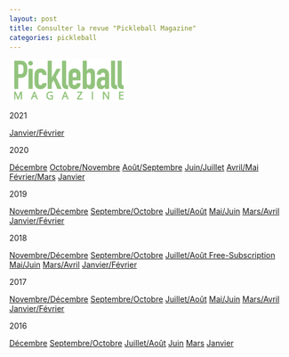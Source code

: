 ```yaml
---
layout: post
title: Consulter la revue "Pickleball Magazine"
categories: pickleball
---
```


<a href="https://www.pickleballmagazine.com/"><img src="/images/PBM.webp" width="210"/><a>

2021

[Janvier/Février](https://joom.ag/yZbI)

2020

[Décembre](https://joom.ag/DZOC)
[Octobre/Novembre](https://view.joomag.com/pickleball-magazine-5-5-wd/0142831001601908563)
[Août/Septembre](https://view.joomag.com/pickleball-magazine-5-4-wd/0796073001596546013)
[Juin/Juillet](https://view.joomag.com/pickleball-magazine-5-3/0535200001591185306)
[Avril/Mai](https://view.joomag.com/pickleball-magazine-5-1-wd/0718710001585760150)
[Février/Mars](https://view.joomag.com/pickleball-magazine-5-1/0376439001580415055?short)
[Janvier](https://view.joomag.com/pickleball-magazine-2019-usa-national-championships-wd/0974498001576247207?short)

2019

[Novembre/Décembre](https://view.joomag.com/pickleball-magazine-4-6-wd/0707719001574431789?short)
[Septembre/Octobre](https://view.joomag.com/pickleball-magazine-4-5/0883864001568992442)
[Juillet/Août](https://joom.ag/7Ede)
[Mai/Juin](https://view.joomag.com/pickleball-magazine-4-3/0105769001558461169?short)
[Mars/Avril](https://view.joomag.com/pickleball-magazine-4-2/0247204001553106267?short)
[Janvier/Février](https://view.joomag.com/pickleball-magazine-4-1/0799418001548175725?short)

2018

[Novembre/Décembre](https://view.joomag.com/pickleball-magazine-3-6/0490147001543416712?short)
[Septembre/Octobre](https://view.joomag.com/pickleball-magazine-3-5-wd/0754570001537795905?short&)
[Juillet/Août Free-Subscription](https://view.joomag.com/pickleball-magazine-volume-3-issue-4/0514420001532531278?short)
[Mai/Juin](https://view.joomag.com/pickleball-magazine-3-3/0628904001527088331)
[Mars/Avril](https://joom.ag/5i9Y)
[Janvier/Février](https://view.joomag.com/pickleball-magazine-3-1/0366089001517235112)

2017

[Novembre/Décembre](https://view.joomag.com/pickleball-magazine-2-6/0115552001512155448)
[Septembre/Octobre](https://view.joomag.com/pickleball-magazine-2-5/0913059001505478424)
[Juillet/Août](https://view.joomag.com/pickleball-magazine-2-4/0089459001501245770?short&)
[Mai/Juin](https://view.joomag.com/pickleball-magazine-2-3/0195379001496942362)
[Mars/Avril](https://view.joomag.com/pickleball-magazine-2-2/0893870001492624997?short&)
[Janvier/Février](https://view.joomag.com/pickleball-magazine-2-1/0403293001485959710)

2016

[Décembre](https://joom.ag/zTXW)
[Septembre/Octobre](https://view.joomag.com/pickleball-magazine-1-5/0349859001475158129)
[Juillet/Août](https://joom.ag/KjgQ)
[Juin](https://view.joomag.com/pickleball-magazine-1-3/0735872001464267244)
[Mars](https://view.joomag.com/pickleball-magazine-1-2/0844916001458661443)
[Janvier](https://view.joomag.com/pickleball-magazine-1-1/0710190001452711201?short)

